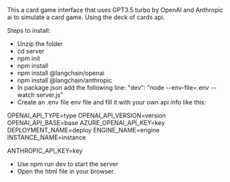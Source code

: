 This a card game interface that uses GPT3.5 turbo by OpenAI and Anthropic ai to simulate a card game. Using the deck of cards api.

Steps to install:

- Unzip the folder
- cd server
- npm init
- npm install
- npm install @langchain/openai
- npm install @langchain/anthropic
- In package.json add the following line: "dev": "node --env-file=.env --watch server.js"
- Create an .env file env file and fill it with your own api info like this:
  
OPENAI_API_TYPE=type
OPENAI_API_VERSION=version
OPENAI_API_BASE=base
AZURE_OPENAI_API_KEY=key
DEPLOYMENT_NAME=deploy
ENGINE_NAME=engine
INSTANCE_NAME=instance

ANTHROPIC_API_KEY=key

- Use npm run dev to start the server
- Open the html file in your browser.

